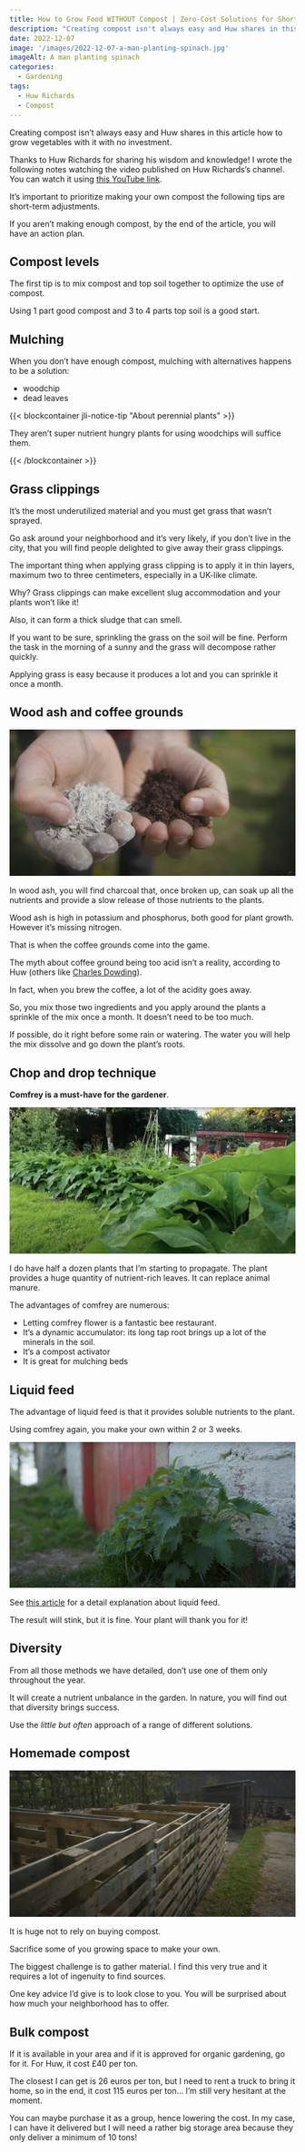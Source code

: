 ```yaml
---
title: How to Grow Food WITHOUT Compost | Zero-Cost Solutions for Short-Term Vegetable Gardening Success, by Huw Richards
description: "Creating compost isn't always easy and Huw shares in this article how to grow vegetables with it with no investment."
date: 2022-12-07
image: '/images/2022-12-07-a-man-planting-spinach.jpg'
imageAlt: A man planting spinach
categories:
  - Gardening
tags:
  - Huw Richards
  - Compost
---
```


Creating compost isn’t always easy and Huw shares in this article how to grow vegetables with it with no investment.

<!-- more -->

Thanks to Huw Richards for sharing his wisdom and knowledge! I wrote the following notes watching the video published on Huw Richards’s channel. You can watch it using [this YouTube link](https://www.youtube.com/watch?v=s7iu4xgSu1Y).

It’s important to prioritize making your own compost the following tips are short-term adjustments.

If you aren’t making enough compost, by the end of the article, you will have an action plan.

## Compost levels

The first tip is to mix compost and top soil together to optimize the use of compost.

Using 1 part good compost and 3 to 4 parts top soil is a good start.

## Mulching

When you don’t have enough compost, mulching with alternatives happens to be a solution:

- woodchip
- dead leaves

{{< blockcontainer jli-notice-tip "About perennial plants" >}}

They aren’t super nutrient hungry plants for using woodchips will suffice them.

{{< /blockcontainer >}}

## Grass clippings

It’s the most underutilized material and you must get grass that wasn’t sprayed.

Go ask around your neighborhood and it’s very likely, if you don’t live in the city, that you will find people delighted to give away their grass clippings.

The important thing when applying grass clipping is to apply it in thin layers, maximum two to three centimeters, especially in a UK-like climate.

Why? Grass clippings can make excellent slug accommodation and your plants won’t like it!

Also, it can form a thick sludge that can smell.

If you want to be sure, sprinkling the grass on the soil will be fine. Perform the task in the morning of a sunny and the grass will decompose rather quickly.

Applying grass is easy because it produces a lot and you can sprinkle it once a month.

## Wood ash and coffee grounds

![Hands full of wood ash and coffee grounds](images/hands-full-of-wood-ash-and-coffee-grounds.jpg 'Wood ash and coffee grounds fit best on the compost bin, but you can also use them as is in the garden beds. Credits: image taken from Huw Richard’s vlog')

In wood ash, you will find charcoal that, once broken up, can soak up all the nutrients and provide a slow release of those nutrients to the plants.

Wood ash is high in potassium and phosphorus, both good for plant growth. However it’s missing nitrogen.

That is when the coffee grounds come into the game.

The myth about coffee ground being too acid isn’t a reality, according to Huw (others like [Charles Dowding](../../tag/charles-dowding/)).

In fact, when you brew the coffee, a lot of the acidity goes away.

So, you mix those two ingredients and you apply around the plants a sprinkle of the mix once a month. It doesn’t need to be too much.

If possible, do it right before some rain or watering. The water you will help the mix dissolve and go down the plant’s roots.

## Chop and drop technique

**Comfrey is a must-have for the gardener**.

![Comfrey](images/comfrey.jpg 'Comfrey is easy to grow and propagate. Credits: image taken from Huw Richard’s vlog')

I do have half a dozen plants that I’m starting to propagate. The plant provides a huge quantity of nutrient-rich leaves. It can replace animal manure.

The advantages of comfrey are numerous:

- Letting comfrey flower is a fantastic bee restaurant.
- It’s a dynamic accumulator: its long tap root brings up a lot of the minerals in the soil.
- It’s a compost activator
- It is great for mulching beds

## Liquid feed

The advantage of liquid feed is that it provides soluble nutrients to the plant.

Using comfrey again, you make your own within 2 or 3 weeks.

![A patch of nettles](images/a-patch-of-nettles.jpg 'Nettle make a good liquid feed. Credits: image taken from Huw Richard’s vlog')

See [this article](../../2022-11/easy-low-cost-plant-feed-to-boost-vegetables-huw-richards/index.md) for a detail explanation about liquid feed.

The result will stink, but it is fine. Your plant will thank you for it!

## Diversity

From all those methods we have detailed, don’t use one of them only throughout the year.

It will create a nutrient unbalance in the garden. In nature, you will find out that diversity brings success.

Use the _little but often_ approach of a range of different solutions.

## Homemade compost

![Empty pallet compost bins](images/empty-pallet-compost-bins.jpg 'Making your own compost is the currency of the future. Credits: image taken from Huw Richard’s vlog')

It is huge not to rely on buying compost.

Sacrifice some of you growing space to make your own.

The biggest challenge is to gather material. I find this very true and it requires a lot of ingenuity to find sources.

One key advice I’d give is to look close to you. You will be surprised about how much your neighborhood has to offer.

## Bulk compost

If it is available in your area and if it is approved for organic gardening, go for it. For Huw, it cost £40 per ton.

The closest I can get is 26 euros per ton, but I need to rent a truck to bring it home, so in the end, it cost 115 euros per ton... I’m still very hesitant at the moment.

You can maybe purchase it as a group, hence lowering the cost. In my case, I can have it delivered but I will need a rather big storage area because they only deliver a minimum of 10 tons!
